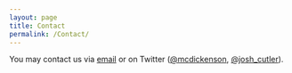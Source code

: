 ```yaml
---
layout: page
title: Contact
permalink: /Contact/
---
```


You may contact us via [email](mailto:mcdickenson@gmail.com) or on Twitter ([@mcdickenson](https://twitter.com/mcdickenson), [@josh_cutler](https://twitter.com/josh_cutler)).